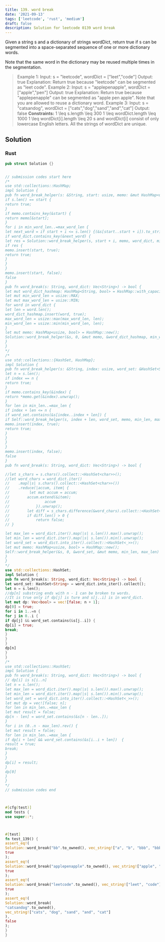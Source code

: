 ```yaml
---
title: 139. word break
date: '2021-09-13'
tags: ['leetcode', 'rust', 'medium']
draft: false
description: Solution for leetcode 0139 word break
---
```




Given a string s and a dictionary of strings wordDict, return true if s can be segmented into a space-separated sequence of one or more dictionary words.

Note that the same word in the dictionary may be reused multiple times in the segmentation.



>   Example 1:
>   Input: s <TeX>=</TeX> "leetcode", wordDict <TeX>=</TeX> ["leet","code"]
>   Output: true
>   Explanation: Return true because "leetcode" can be segmented as "leet code".
>   Example 2:
>   Input: s <TeX>=</TeX> "applepenapple", wordDict <TeX>=</TeX> ["apple","pen"]
>   Output: true
>   Explanation: Return true because "applepenapple" can be segmented as "apple pen apple".
>   Note that you are allowed to reuse a dictionary word.
>   Example 3:
>   Input: s <TeX>=</TeX> "catsandog", wordDict <TeX>=</TeX> ["cats","dog","sand","and","cat"]
>   Output: false
**Constraints:**
>   	1 <TeX>\leq</TeX> s.length <TeX>\leq</TeX> 300
>   	1 <TeX>\leq</TeX> wordDict.length <TeX>\leq</TeX> 1000
>   	1 <TeX>\leq</TeX> wordDict[i].length <TeX>\leq</TeX> 20
>   	s and wordDict[i] consist of only lowercase English letters.
>   	All the strings of wordDict are unique.


## Solution


### Rust
```rust
pub struct Solution {}


// submission codes start here
/*
use std::collections::HashMap;
impl Solution {
pub fn word_break_helper(s: &String, start: usize, memo: &mut HashMap<usize, bool>, word_dict: &HashMap<String, bool>, min_word_len: usize, max_word_len: usize) -> bool {
if s.len() == start {
return true;
}
if memo.contains_key(&start) {
return memo[&start];
}
for i in min_word_len..=max_word_len {
let next_word = if start + i <= s.len() {(&s[start..start + i]).to_string()} else {(&s[start..s.len()]).to_string()};
if word_dict.contains_key(&next_word) {
let res = Solution::word_break_helper(s, start + i, memo, word_dict, min_word_len, max_word_len);
if res {
memo.insert(start, true);
return true;
}
}
}
memo.insert(start, false);
false
}
pub fn word_break(s: String, word_dict: Vec<String>) -> bool {
let mut word_dict_hashmap: HashMap<String, bool> = HashMap::with_capacity(word_dict.len());
let mut min_word_len = usize::MAX;
let mut max_word_len = usize::MIN;
for word in word_dict {
let len = word.len();
word_dict_hashmap.insert(word, true);
max_word_len = usize::max(max_word_len, len);
min_word_len = usize::min(min_word_len, len);
}
let mut memo: HashMap<usize, bool> = HashMap::new();
Solution::word_break_helper(&s, 0, &mut memo, &word_dict_hashmap, min_word_len, max_word_len)
}
}
*/
/*
use std::collections::{HashSet, HashMap};
impl Solution {
pub fn word_break_helper(s: &String, index: usize, word_set: &HashSet<String>, memo: &mut HashMap<usize, bool>, min_len: usize, max_len: usize) -> bool {
let n = s.len();
if index == n {
return true;
}
if memo.contains_key(&index) {
return *memo.get(&index).unwrap();
}
for len in min_len..=max_len {
if index + len <= n {
if word_set.contains(&s[index..index + len]) {
if Self::word_break_helper(s, index + len, word_set, memo, min_len, max_len) {
memo.insert(index, true);
return true;
}
}
}
}
memo.insert(index, false);
false
}
pub fn word_break(s: String, word_dict: Vec<String>) -> bool {

//let s_chars = s.chars().collect::<HashSet<char>>();
//let word_chars = word_dict.iter()
//    .map(|s| s.chars().collect::<HashSet<char>>())
//    .reduce(|accum, item| {
//         let mut accum = accum;
//        accum.extend(&item);
//                accum
//            }).unwrap();
//        let diff = s_chars.difference(&word_chars).collect::<HashSet<_>>();
//        if diff.len() > 0 {
//            return false;
// }

let max_len = word_dict.iter().map(|s| s.len()).max().unwrap();
let min_len = word_dict.iter().map(|s| s.len()).min().unwrap();
let word_set = word_dict.into_iter().collect::<HashSet<_>>();
let mut memo: HashMap<usize, bool> = HashMap::new();
Self::word_break_helper(&s, 0, &word_set, &mut memo, min_len, max_len)
}
}
*/
use std::collections::HashSet;
impl Solution {
pub fn word_break(s: String, word_dict: Vec<String>) -> bool {
let word_set: HashSet<String> = word_dict.into_iter().collect();
let n = s.len();
//dp[n] substring ends with n - 1 can be broken to words.
//It is true only if dp[j] is ture and s[j..i] is in word_dict.
let mut dp: Vec<bool> = vec![false; n + 1];
dp[0] = true;
for i in 1..=n {
for j in 0..i {
if dp[j] && word_set.contains(&s[j..i]) {
dp[i] = true;
break;
}
}
}
dp[n]
}
}
/*
use std::collections::HashSet;
impl Solution {
pub fn word_break(s: String, word_dict: Vec<String>) -> bool {
// dp[i] is s[i..n]
let n = s.len();
let max_len = word_dict.iter().map(|s| s.len()).max().unwrap();
let min_len = word_dict.iter().map(|s| s.len()).min().unwrap();
let word_set = word_dict.into_iter().collect::<HashSet<_>>();
let mut dp = vec![false; n];
for len in min_len..=max_len {
let mut result = false;
dp[n - len] = word_set.contains(&s[n - len..]);
}
for i in (0..n - max_len).rev() {
let mut result = false;
for len in min_len..=max_len {
if dp[i + len] && word_set.contains(&s[i..i + len])  {
result = true;
break;
}
}
dp[i] = result;
}
dp[0]
}
}
*/
// submission codes end



#[cfg(test)]
mod tests {
use super::*;



#[test]
fn test_139() {
assert_eq!(
Solution::word_break("bb".to_owned(), vec_string!["a", "b", "bbb", "bbbb"]),
true
);
assert_eq!(
Solution::word_break("applepenapple".to_owned(), vec_string!["apple", "pen"]),
true
);
assert_eq!(
Solution::word_break("leetcode".to_owned(), vec_string!["leet", "code"]),
true
);
assert_eq!(
Solution::word_break(
"catsandog".to_owned(),
vec_string!["cats", "dog", "sand", "and", "cat"]
),
false
);
}
}

```
